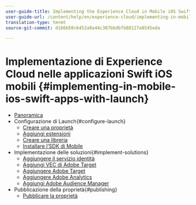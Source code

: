```yaml
---
user-guide-title: Implementing the Experience Cloud in Mobile iOS Swift Applications
user-guide-url: /content/help/en/experience-cloud/implementing-in-mobile-ios-swift-apps-with-launch/index.html
translation-type: tm+mt
source-git-commit: d166b50c6452a9a44c387bbdbfb88127a8545eda

---
```



# Implementazione di Experience Cloud nelle applicazioni Swift iOS mobili {#implementing-in-mobile-ios-swift-apps-with-launch}

+ [Panoramica](index.md)
+ Configurazione di Launch{#configure-launch}
   + [Creare una proprietà](launch-create-a-property.md)
   + [Aggiungi estensioni](launch-add-extensions.md)
   + [Creare una libreria](launch-create-a-library.md)
   + [Installare l’SDK di Mobile](launch-install-the-mobile-sdk.md)
+ Implementazione delle soluzioni{#implement-solutions}
   + [Aggiungere il servizio identità](id-service.md)
   + [Aggiungi VEC di Adobe Target](target-vec.md)
   + [Aggiungere Adobe Target](target.md)
   + [Aggiungere Adobe Analytics](analytics.md)
   + [Aggiungi Adobe Audience Manager](audience-manager.md)
+ Pubblicazione della proprietà{#publishing}
   + [Pubblicare la proprietà](publish.md)
